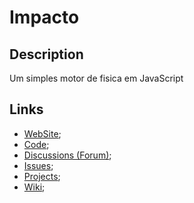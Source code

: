 # Impacto

## Description

Um simples motor de fisica em JavaScript

## Links
- [WebSite](https://201flaviosilva.github.io/Impacto/);
- [Code](https://github.com/201flaviosilva/Impacto);
- [Discussions (Forum)](https://github.com/201flaviosilva/Impacto/discussions);
- [Issues](https://github.com/201flaviosilva/Impacto/issues);
- [Projects](https://github.com/201flaviosilva/Impacto/projects);
- [Wiki](https://github.com/201flaviosilva/Impacto/wiki);
